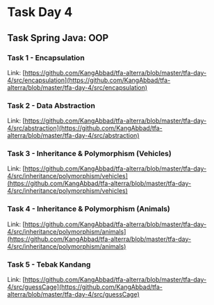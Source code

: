 # Task Day 4

## Task Spring Java: OOP

### Task 1 - Encapsulation

Link: [https://github.com/KangAbbad/tfa-alterra/blob/master/tfa-day-4/src/encapsulation](https://github.com/KangAbbad/tfa-alterra/blob/master/tfa-day-4/src/encapsulation)

### Task 2 - Data Abstraction

Link: [https://github.com/KangAbbad/tfa-alterra/blob/master/tfa-day-4/src/abstraction](https://github.com/KangAbbad/tfa-alterra/blob/master/tfa-day-4/src/abstraction)

### Task 3 - Inheritance & Polymorphism (Vehicles)

Link: [https://github.com/KangAbbad/tfa-alterra/blob/master/tfa-day-4/src/inheritance/polymorphism/vehicles](https://github.com/KangAbbad/tfa-alterra/blob/master/tfa-day-4/src/inheritance/polymorphism/vehicles)

### Task 4 - Inheritance & Polymorphism (Animals)

Link: [https://github.com/KangAbbad/tfa-alterra/blob/master/tfa-day-4/src/inheritance/polymorphism/animals](https://github.com/KangAbbad/tfa-alterra/blob/master/tfa-day-4/src/inheritance/polymorphism/animals)

### Task 5 - Tebak Kandang

Link: [https://github.com/KangAbbad/tfa-alterra/blob/master/tfa-day-4/src/guessCage](https://github.com/KangAbbad/tfa-alterra/blob/master/tfa-day-4/src/guessCage)